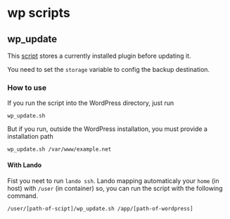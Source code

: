 # wp scripts

## wp_update
This [script](./wp_update.sh) stores a currently installed plugin before updating it.

You need to set the `storage` variable to config the backup destination.

### How to use
If you run the script into the WordPress directory, just run

```
wp_update.sh 
```

But if you run, outside the WordPress installation, you must provide a installation path

```
wp_update.sh /var/www/example.net 
```


#### With Lando

Fist you neet to run `lando ssh`. Lando mapping automaticaly your `home` (in host) with `/user` (in container) so, you can run the script with the following command.

`/user/[path-of-scipt]/wp_update.sh /app/[path-of-wordpress]`
